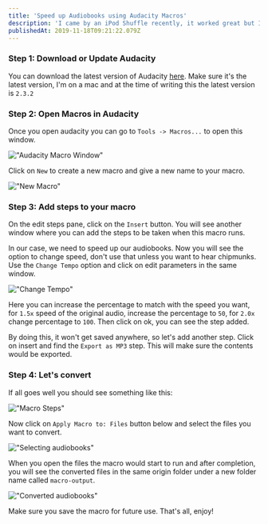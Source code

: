 ```yaml
---
title: 'Speed up Audiobooks using Audacity Macros'
description: 'I came by an iPod Shuffle recently, it worked great but I used to listen to my audiobooks at 2x speed which the shuffle does not have. But audacity is there to help.'
publishedAt: 2019-11-18T09:21:22.079Z
---
```


### Step 1: Download or Update Audacity

You can download the latest version of Audacity [here](https://www.audacityteam.org/download/). Make sure it's the latest version, I'm on a mac and at the time of writing this the latest version is `2.3.2`

### Step 2: Open Macros in Audacity

Once you open audacity you can go to `Tools -> Macros...` to open this window.

!["Audacity Macro Window"](/images/audacity-macro-speed-up-bulk-audiobooks/1.png)

Click on `New` to create a new macro and give a new name to your macro.

!["New Macro"](/images/audacity-macro-speed-up-bulk-audiobooks/2.png)

### Step 3: Add steps to your macro

On the edit steps pane, click on the `Insert` button. You will see another window where you can add the steps to be taken when this macro runs.

In our case, we need to speed up our audiobooks. Now you will see the option to change speed, don't use that unless you want to hear chipmunks. Use the `Change Tempo` option and click on edit parameters in the same window.

!["Change Tempo"](/images/audacity-macro-speed-up-bulk-audiobooks/3.png)

Here you can increase the percentage to match with the speed you want, for `1.5x` speed of the original audio, increase the percentage to `50`, for `2.0x` change percentage to `100`. Then click on ok, you can see the step added.

By doing this, it won't get saved anywhere, so let's add another step. Click on insert and find the `Export as MP3` step. This will make sure the contents would be exported.

### Step 4: Let's convert

If all goes well you should see something like this:

!["Macro Steps"](/images/audacity-macro-speed-up-bulk-audiobooks/4.png)

Now click on `Apply Macro to: Files` button below and select the files you want to convert.

!["Selecting audiobooks"](/images/audacity-macro-speed-up-bulk-audiobooks/5.png)

When you open the files the macro would start to run and after completion, you will see the converted files in the same origin folder under a new folder name called `macro-output`.

!["Converted audiobooks"](/images/audacity-macro-speed-up-bulk-audiobooks/6.png)

Make sure you save the macro for future use. That's all, enjoy!
